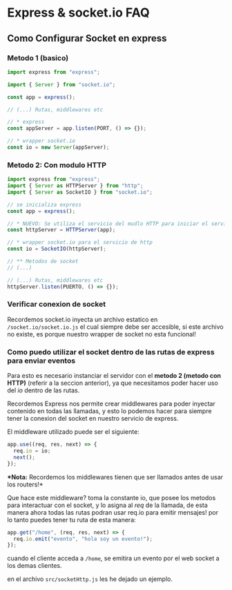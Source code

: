 # Express & socket.io FAQ

## Como Configurar Socket en express

### Metodo 1 (basico)

```js
import express from "express";

import { Server } from "socket.io";

const app = express();

// (...) Rutas, middlewares etc

// * express
const appServer = app.listen(PORT, () => {});

// * wrapper socket.io
const io = new Server(appServer);
```

### Metodo 2: Con modulo HTTP

```js
import express from "express";
import { Server as HTTPServer } from "http";
import { Server as SocketIO } from "socket.io";

// se inicializa express
const app = express();

// * NUEVO: Se utiliza el servicio del mudlo HTTP para iniciar el servidor, en vez del metodo listen de express
const httpServer = HTTPServer(app);

// * wrapper socket.io para el servicio de http
const io = SocketIO(httpServer);

// ** Metodos de socket
// (...)

// (...) Rutas, middlewares etc
httpServer.listen(PUERTO, () => {});
```

### Verificar conexion de socket

Recordemos socket.io inyecta un archivo estatico en `/socket.io/socket.io.js` el cual siempre debe ser accesible, si este archivo no existe, es porque nuestro wrapper de socket no esta funcional!

### Como puedo utilizar el socket dentro de las rutas de express para enviar eventos

Para esto es necesario instanciar el servidor con el **metodo 2 (metodo con HTTP)** (referir a la seccion anterior), ya que necesitamos poder hacer uso del _io_ dentro de las rutas.

Recordemos Express nos permite crear middlewares para poder inyectar contenido en todas las llamadas, y esto lo podemos hacer para siempre tener la conexion del socket en nuestro servicio de express.

El middleware utilizado puede ser el siguiente:

```js
app.use((req, res, next) => {
  req.io = io;
  next();
});
```

**\*Nota:** Recordemos los middlewares tienen que ser llamados antes de usar los routers!\*

Que hace este middleware? toma la constante io, que posee los metodos para interactuar con el socket, y lo asigna al _req_ de la llamada, de esta manera ahora todas las rutas podran usar req.io para emitir mensajes!
por lo tanto puedes tener tu ruta de esta manera:

```js
app.get("/home", (req, res, next) => {
  req.io.emit("evento", "hola soy un evento!");
});
```

cuando el cliente acceda a `/home`, se emitira un evento por el web socket a los demas clientes.

en el archivo `src/socketHttp.js` les he dejado un ejemplo.
